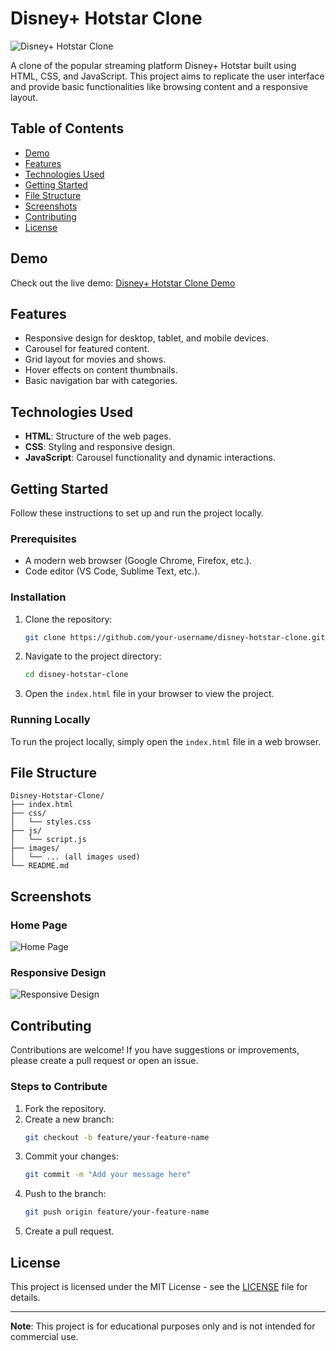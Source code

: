 # Disney+ Hotstar Clone

![Disney+ Hotstar Clone](https://via.placeholder.com/800x400) <!-- Replace with a screenshot of your project -->

A clone of the popular streaming platform Disney+ Hotstar built using HTML, CSS, and JavaScript. This project aims to replicate the user interface and provide basic functionalities like browsing content and a responsive layout.

## Table of Contents

- [Demo](#demo)
- [Features](#features)
- [Technologies Used](#technologies-used)
- [Getting Started](#getting-started)
- [File Structure](#file-structure)
- [Screenshots](#screenshots)
- [Contributing](#contributing)
- [License](#license)

## Demo

Check out the live demo: [Disney+ Hotstar Clone Demo](#) <!-- Add live link here -->

## Features

- Responsive design for desktop, tablet, and mobile devices.
- Carousel for featured content.
- Grid layout for movies and shows.
- Hover effects on content thumbnails.
- Basic navigation bar with categories.

## Technologies Used

- **HTML**: Structure of the web pages.
- **CSS**: Styling and responsive design.
- **JavaScript**: Carousel functionality and dynamic interactions.

## Getting Started

Follow these instructions to set up and run the project locally.

### Prerequisites

- A modern web browser (Google Chrome, Firefox, etc.).
- Code editor (VS Code, Sublime Text, etc.).

### Installation

1. Clone the repository:
   ```bash
   git clone https://github.com/your-username/disney-hotstar-clone.git
   ```

2. Navigate to the project directory:
   ```bash
   cd disney-hotstar-clone
   ```

3. Open the `index.html` file in your browser to view the project.

### Running Locally

To run the project locally, simply open the `index.html` file in a web browser.

## File Structure

```
Disney-Hotstar-Clone/
├── index.html
├── css/
│   └── styles.css
├── js/
│   └── script.js
├── images/
│   └── ... (all images used)
└── README.md
```

## Screenshots

### Home Page
![Home Page](https://via.placeholder.com/800x400) <!-- Replace with a screenshot -->

### Responsive Design
![Responsive Design](https://via.placeholder.com/800x400) <!-- Replace with a screenshot -->

## Contributing

Contributions are welcome! If you have suggestions or improvements, please create a pull request or open an issue.

### Steps to Contribute

1. Fork the repository.
2. Create a new branch:
   ```bash
   git checkout -b feature/your-feature-name
   ```
3. Commit your changes:
   ```bash
   git commit -m "Add your message here"
   ```
4. Push to the branch:
   ```bash
   git push origin feature/your-feature-name
   ```
5. Create a pull request.

## License

This project is licensed under the MIT License - see the [LICENSE](LICENSE) file for details.

---

**Note**: This project is for educational purposes only and is not intended for commercial use.
